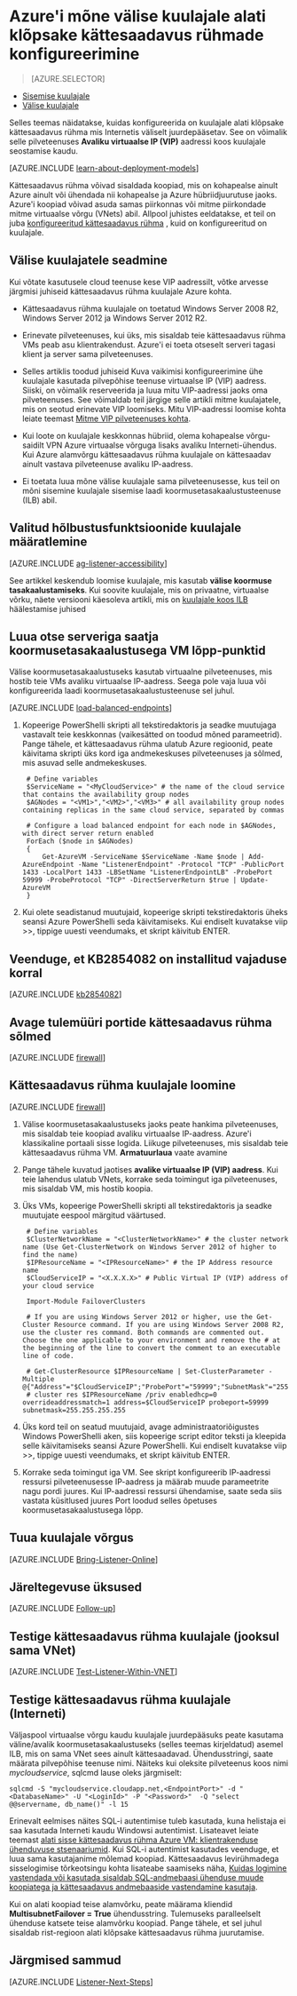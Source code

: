 <properties
    pageTitle="Konfigureerimine on välised kuulajale alati klõpsake kättesaadavus rühmade jaoks | Microsoft Azure'i"
    description="Selles õpetuses juhendab teid Azure, millele pääseb väliselt, kasutades avaliku seotud pilveteenuses virtuaalse IP-aadress on alati klõpsake kättesaadavus rühma kuulajale loomise juhiseid."
    services="virtual-machines-windows"
    documentationCenter="na"
    authors="MikeRayMSFT"
    manager="jhubbard"
    editor=""
    tags="azure-service-management" />
<tags
    ms.service="virtual-machines-windows"
    ms.devlang="na"
    ms.topic="article"
    ms.tgt_pltfrm="vm-windows-sql-server"
    ms.workload="infrastructure-services"
    ms.date="07/12/2016"
    ms.author="MikeRayMSFT" />

# <a name="configure-an-external-listener-for-always-on-availability-groups-in-azure"></a>Azure'i mõne välise kuulajale alati klõpsake kättesaadavus rühmade konfigureerimine

> [AZURE.SELECTOR]
- [Sisemise kuulajale](virtual-machines-windows-classic-ps-sql-int-listener.md)
- [Välise kuulajale](virtual-machines-windows-classic-ps-sql-ext-listener.md)

Selles teemas näidatakse, kuidas konfigureerida on kuulajale alati klõpsake kättesaadavus rühma mis Internetis väliselt juurdepääsetav. See on võimalik selle pilveteenuses **Avaliku virtuaalse IP (VIP)** aadressi koos kuulajale seostamise kaudu.

[AZURE.INCLUDE [learn-about-deployment-models](../../includes/learn-about-deployment-models-classic-include.md)]


Kättesaadavus rühma võivad sisaldada koopiad, mis on kohapealse ainult Azure ainult või ühendada nii kohapealse ja Azure hübriidjuurutuse jaoks. Azure'i koopiad võivad asuda samas piirkonnas või mitme piirkondade mitme virtuaalse võrgu (VNets) abil. Allpool juhistes eeldatakse, et teil on juba [konfigureeritud kättesaadavus rühma](virtual-machines-windows-classic-portal-sql-alwayson-availability-groups.md) , kuid on konfigureeritud on kuulajale.

## <a name="guidelines-and-limitations-for-external-listeners"></a>Välise kuulajatele seadmine

Kui võtate kasutusele cloud teenuse kese VIP aadressilt, võtke arvesse järgmisi juhiseid kättesaadavus rühma kuulajale Azure kohta.

- Kättesaadavus rühma kuulajale on toetatud Windows Server 2008 R2, Windows Server 2012 ja Windows Server 2012 R2.

- Erinevate pilveteenuses, kui üks, mis sisaldab teie kättesaadavus rühma VMs peab asu klientrakendust. Azure'i ei toeta otseselt serveri tagasi klient ja server sama pilveteenuses.

- Selles artiklis toodud juhiseid Kuva vaikimisi konfigureerimine ühe kuulajale kasutada pilvepõhise teenuse virtuaalse IP (VIP) aadress. Siiski, on võimalik reserveerida ja luua mitu VIP-aadressi jaoks oma pilveteenuses. See võimaldab teil järgige selle artikli mitme kuulajatele, mis on seotud erinevate VIP loomiseks. Mitu VIP-aadressi loomise kohta leiate teemast [Mitme VIP pilveteenuses kohta](../load-balancer/load-balancer-multivip.md).

- Kui loote on kuulajale keskkonnas hübriid, olema kohapealse võrgu-saidilt VPN Azure virtuaalse võrguga lisaks avaliku Interneti-ühendus. Kui Azure alamvõrgu kättesaadavus rühma kuulajale on kättesaadav ainult vastava pilveteenuse avaliku IP-aadress.

- Ei toetata luua mõne välise kuulajale sama pilveteenusesse, kus teil on mõni sisemine kuulajale sisemise laadi koormusetasakaalustusteenuse (ILB) abil.

## <a name="determine-the-accessibility-of-the-listener"></a>Valitud hõlbustusfunktsioonide kuulajale määratlemine

[AZURE.INCLUDE [ag-listener-accessibility](../../includes/virtual-machines-ag-listener-determine-accessibility.md)]

See artikkel keskendub loomise kuulajale, mis kasutab **välise koormuse tasakaalustamiseks**. Kui soovite kuulajale, mis on privaatne, virtuaalse võrku, näete versiooni käesoleva artikli, mis on [kuulajale koos ILB](virtual-machines-windows-classic-ps-sql-int-listener.md) häälestamise juhised

## <a name="create-load-balanced-vm-endpoints-with-direct-server-return"></a>Luua otse serveriga saatja koormusetasakaalustusega VM lõpp-punktid

Välise koormusetasakaalustuseks kasutab virtuaalne pilveteenuses, mis hostib teie VMs avaliku virtuaalse IP-aadress. Seega pole vaja luua või konfigureerida laadi koormusetasakaalustusteenuse sel juhul.

[AZURE.INCLUDE [load-balanced-endpoints](../../includes/virtual-machines-ag-listener-load-balanced-endpoints.md)]

1. Kopeerige PowerShelli skripti all tekstiredaktoris ja seadke muutujaga vastavalt teie keskkonnas (vaikesätted on toodud mõned parameetrid). Pange tähele, et kättesaadavus rühma ulatub Azure regioonid, peate käivitama skripti üks kord iga andmekeskuses pilveteenuses ja sõlmed, mis asuvad selle andmekeskuses.

        # Define variables
        $ServiceName = "<MyCloudService>" # the name of the cloud service that contains the availability group nodes
        $AGNodes = "<VM1>","<VM2>","<VM3>" # all availability group nodes containing replicas in the same cloud service, separated by commas

        # Configure a load balanced endpoint for each node in $AGNodes, with direct server return enabled
        ForEach ($node in $AGNodes)
        {
            Get-AzureVM -ServiceName $ServiceName -Name $node | Add-AzureEndpoint -Name "ListenerEndpoint" -Protocol "TCP" -PublicPort 1433 -LocalPort 1433 -LBSetName "ListenerEndpointLB" -ProbePort 59999 -ProbeProtocol "TCP" -DirectServerReturn $true | Update-AzureVM
        }

1. Kui olete seadistanud muutujaid, kopeerige skripti tekstiredaktoris üheks seansi Azure PowerShelli seda käivitamiseks. Kui endiselt kuvatakse viip >>, tippige uuesti veendumaks, et skript käivitub ENTER.

## <a name="verify-that-kb2854082-is-installed-if-necessary"></a>Veenduge, et KB2854082 on installitud vajaduse korral

[AZURE.INCLUDE [kb2854082](../../includes/virtual-machines-ag-listener-kb2854082.md)]

## <a name="open-the-firewall-ports-in-availability-group-nodes"></a>Avage tulemüüri portide kättesaadavus rühma sõlmed

[AZURE.INCLUDE [firewall](../../includes/virtual-machines-ag-listener-open-firewall.md)]

## <a name="create-the-availability-group-listener"></a>Kättesaadavus rühma kuulajale loomine

[AZURE.INCLUDE [firewall](../../includes/virtual-machines-ag-listener-create-listener.md)]

1. Välise koormusetasakaalustuseks jaoks peate hankima pilveteenuses, mis sisaldab teie koopiad avaliku virtuaalse IP-aadress. Azure'i klassikaline portaali sisse logida. Liikuge pilveteenuses, mis sisaldab teie kättesaadavus rühma VM. **Armatuurlaua** vaate avamine

3. Pange tähele kuvatud jaotises **avalike virtuaalse IP (VIP) aadress**. Kui teie lahendus ulatub VNets, korrake seda toimingut iga pilveteenuses, mis sisaldab VM, mis hostib koopia.

4. Üks VMs, kopeerige PowerShelli skripti all tekstiredaktoris ja seadke muutujate eespool märgitud väärtused.

        # Define variables
        $ClusterNetworkName = "<ClusterNetworkName>" # the cluster network name (Use Get-ClusterNetwork on Windows Server 2012 of higher to find the name)
        $IPResourceName = "<IPResourceName>" # the IP Address resource name
        $CloudServiceIP = "<X.X.X.X>" # Public Virtual IP (VIP) address of your cloud service

        Import-Module FailoverClusters

        # If you are using Windows Server 2012 or higher, use the Get-Cluster Resource command. If you are using Windows Server 2008 R2, use the cluster res command. Both commands are commented out. Choose the one applicable to your environment and remove the # at the beginning of the line to convert the comment to an executable line of code.

        # Get-ClusterResource $IPResourceName | Set-ClusterParameter -Multiple @{"Address"="$CloudServiceIP";"ProbePort"="59999";"SubnetMask"="255.255.255.255";"Network"="$ClusterNetworkName";"OverrideAddressMatch"=1;"EnableDhcp"=0}
        # cluster res $IPResourceName /priv enabledhcp=0 overrideaddressmatch=1 address=$CloudServiceIP probeport=59999  subnetmask=255.255.255.255


1. Üks kord teil on seatud muutujaid, avage administraatoriõigustes Windows PowerShelli aken, siis kopeerige script editor teksti ja kleepida selle käivitamiseks seansi Azure PowerShelli. Kui endiselt kuvatakse viip >>, tippige uuesti veendumaks, et skript käivitub ENTER.

1. Korrake seda toimingut iga VM. See skript konfigureerib IP-aadressi ressursi pilveteenusesse IP-aadress ja määrab muude parameetrite nagu pordi juures. Kui IP-aadressi ressursi ühendamise, saate seda siis vastata küsitlused juures Port loodud selles õpetuses koormusetasakaalustusega lõpp.

## <a name="bring-the-listener-online"></a>Tuua kuulajale võrgus

[AZURE.INCLUDE [Bring-Listener-Online](../../includes/virtual-machines-ag-listener-bring-online.md)]

## <a name="follow-up-items"></a>Järeltegevuse üksused

[AZURE.INCLUDE [Follow-up](../../includes/virtual-machines-ag-listener-follow-up.md)]

## <a name="test-the-availability-group-listener-within-the-same-vnet"></a>Testige kättesaadavus rühma kuulajale (jooksul sama VNet)

[AZURE.INCLUDE [Test-Listener-Within-VNET](../../includes/virtual-machines-ag-listener-test.md)]

## <a name="test-the-availability-group-listener-over-the-internet"></a>Testige kättesaadavus rühma kuulajale (Interneti)

Väljaspool virtuaalse võrgu kaudu kuulajale juurdepääsuks peate kasutama väline/avalik koormusetasakaalustuseks (selles teemas kirjeldatud) asemel ILB, mis on sama VNet sees ainult kättesaadavad. Ühendusstringi, saate määrata pilvepõhise teenuse nimi. Näiteks kui oleksite pilveteenus koos nimi *mycloudservice*, sqlcmd lause oleks järgmiselt:

    sqlcmd -S "mycloudservice.cloudapp.net,<EndpointPort>" -d "<DatabaseName>" -U "<LoginId>" -P "<Password>"  -Q "select @@servername, db_name()" -l 15

Erinevalt eelmises näites SQL-i autentimise tuleb kasutada, kuna helistaja ei saa kasutada Interneti kaudu Windowsi autentimist. Lisateavet leiate teemast [alati sisse kättesaadavus rühma Azure VM: klientrakenduse ühenduvuse stsenaariumid](http://blogs.msdn.com/b/sqlcat/archive/2014/02/03/alwayson-availability-group-in-windows-azure-vm-client-connectivity-scenarios.aspx). Kui SQL-i autentimist kasutades veenduge, et luua sama kasutajanime mõlemad koopiad. Kättesaadavus levirühmadega sisselogimise tõrkeotsingu kohta lisateabe saamiseks näha, [Kuidas logimine vastendada või kasutada sisaldab SQL-andmebaasi ühenduse muude koopiatega ja kättesaadavus andmebaaside vastendamine kasutaja](http://blogs.msdn.com/b/alwaysonpro/archive/2014/02/19/how-to-map-logins-or-use-contained-sql-database-user-to-connect-to-other-replicas-and-map-to-availability-databases.aspx).

Kui on alati koopiad teise alamvõrku, peate määrama kliendid **MultisubnetFailover = True** ühendusstring. Tulemuseks paralleelselt ühenduse katsete teise alamvõrku koopiad. Pange tähele, et sel juhul sisaldab rist-regioon alati klõpsake kättesaadavus rühma juurutamise.

## <a name="next-steps"></a>Järgmised sammud

[AZURE.INCLUDE [Listener-Next-Steps](../../includes/virtual-machines-ag-listener-next-steps.md)]
